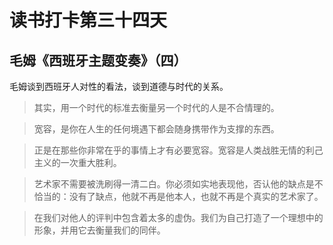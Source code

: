 # 读书打卡第三十四天

## 毛姆《西班牙主题变奏》（四）

毛姆谈到西班牙人对性的看法，谈到道德与时代的关系。

> 其实，用一个时代的标准去衡量另一个时代的人是不合情理的。

> 宽容，是你在人生的任何境遇下都会随身携带作为支撑的东西。

> 正是在那些你非常在乎的事情上才有必要宽容。宽容是人类战胜无情的利己主义的一次重大胜利。

> 艺术家不需要被洗刷得一清二白。你必须如实地表现他，否认他的缺点是不恰当的：没有了缺点，他就不再是他本人，也就不再是个真实的艺术家了。

> 在我们对他人的评判中包含着太多的虚伪。我们为自己打造了一个理想中的形象，并用它去衡量我们的同伴。
